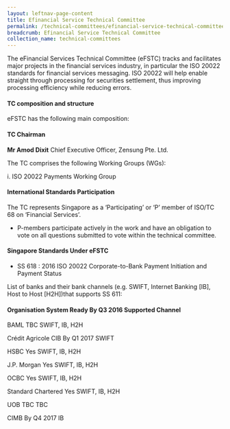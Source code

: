 ```yaml
---
layout: leftnav-page-content
title: Efinancial Service Technical Committee
permalink: /technical-committees/efinancial-service-technical-committee/
breadcrumb: Efinancial Service Technical Committee
collection_name: technical-committees
---
```


The eFinancial Services Technical Committee (eFSTC) tracks and facilitates major projects in the financial services industry, in particular the ISO 20022 standards for financial services messaging. ISO 20022 will help enable straight through processing for securities settlement, thus improving processing efficiency while reducing errors.

#### TC composition and structure
eFSTC has the following main composition:

#### TC Chairman

**Mr Amod Dixit**
Chief Executive Officer, Zensung Pte. Ltd.

The TC comprises the following Working Groups (WGs):

i. ISO 20022 Payments Working Group


#### International Standards Participation
The TC represents Singapore as a ‘Participating’ or ‘P’ member of ISO/TC 68 on ‘Financial Services’.

* P-members participate actively in the work and have an obligation to vote on all questions submitted to vote within the technical committee.

#### Singapore Standards Under eFSTC

* SS 618 : 2016   ISO 20022 Corporate-to-Bank Payment Initiation and Payment Status

List of banks and their bank channels (e.g. SWIFT, Internet Banking [IB], Host to Host [H2H])that supports SS 611:

#### Organisation        System Ready By Q3 2016   Supported Channel

BAML                TBC                       SWIFT, IB, H2H

Crédit Agricole     CIB	By Q1 2017            SWIFT

HSBC                Yes                       SWIFT, IB, H2H

J.P. Morgan         Yes                       SWIFT, IB, H2H

OCBC                Yes                       SWIFT, IB, H2H

Standard Chartered  Yes                       SWIFT, IB, H2H

UOB                 TBC                       TBC

CIMB                By Q4 2017                IB
